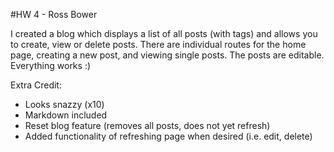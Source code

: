 #HW 4 - Ross Bower

I created a blog which displays a list of all posts (with tags) and allows you to create, view or delete posts. There are individual routes for the home page, creating a new post, and viewing single posts. The posts are editable. Everything works :)

Extra Credit:
  - Looks snazzy (x10)
  - Markdown included
  - Reset blog feature (removes all posts, does not yet refresh)
  - Added functionality of refreshing page when desired (i.e. edit, delete)
